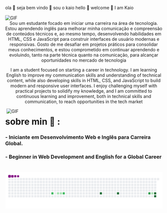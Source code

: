 
ola :strawberry: seja bem vindo :strawberry: sou o kaio
hello :strawberry: welcome :strawberry: I am Kaio

<img align="center" alt="GIF" src="https://media.giphy.com/media/hrSFdM4rg8VFpXyz2m/giphy.gif" />

<div align='center'>
Sou um estudante focado em iniciar uma carreira na área de tecnologia. Estou aprendendo inglês para melhorar minha comunicação e compreensão de conteúdos técnicos e, ao mesmo tempo, desenvolvendo habilidades em HTML, CSS e JavaScript para construir interfaces de usuário modernas e responsivas. Gosto de me desafiar em projetos práticos para consolidar meus conhecimentos, e estou comprometido em continuar aprendendo e evoluindo, tanto na parte técnica quanto na comunicação, para alcançar oportunidades no mercado de tecnologia

I am a student focused on starting a career in technology. I am learning English to improve my communication skills and understanding of technical content, while also developing skills in HTML, CSS, and JavaScript to build modern and responsive user interfaces. I enjoy challenging myself with practical projects to solidify my knowledge, and I am committed to continuous learning and improvement, both in technical skills and communication, to reach opportunities in the tech market

</div>

<img hight="400" width="500" alt="GIF" align="right" src="https://github.com/Xx-Ashutosh-xX/Xx-Ashutosh-xX/blob/master/assets/1936.gif">

# sobre min 💬 :

### - Iniciante em Desenvolvimento Web e Inglês para Carreira Global.
### - Beginner in Web Development and English for a Global Career

# ![snake gif](https://github.com/kahz1nn/kahz1nn/blob/output/github-contribution-grid-snake.gif)

<!---
kahz1nn/kahz1nn is a ✨ special ✨ repository because its `README.md` (this file) appears on your GitHub profile.
You can click the Preview link to take a look at your changes.
--->
